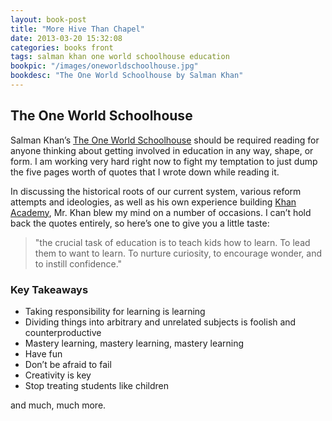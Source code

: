```yaml
---
layout: book-post
title: "More Hive Than Chapel"
date: 2013-03-20 15:32:08
categories: books front
tags: salman khan one world schoolhouse education
bookpic: "/images/oneworldschoolhouse.jpg"
bookdesc: "The One World Schoolhouse by Salman Khan"
---
```


## The One World Schoolhouse

Salman Khan’s [The One World Schoolhouse][1] should be required reading for anyone thinking about getting involved in education in any way, shape, or form. I am working very hard right now to fight my temptation to just dump the five pages worth of quotes that I wrote down while reading it. 

In discussing the historical roots of our current system, various reform attempts and ideologies, as well as his own experience building [Khan Academy][2], Mr. Khan blew my mind on a number of occasions. I can’t hold back the quotes entirely, so here’s one to give you a little taste:

> "the crucial task of education is to teach kids how to learn. To lead them to want to learn. To nurture
> curiosity, to encourage wonder, and to instill confidence."

### Key Takeaways

+ Taking responsibility for learning is learning 
+ Dividing things into arbitrary and unrelated subjects is foolish and counterproductive 
+ Mastery learning, mastery learning, mastery learning 
+ Have fun 
+ Don’t be afraid to fail 
+ Creativity is key 
+ Stop treating students like children

and much, much more.

[1]: http://www.amazon.com/dp/1455508381 "The One World Schoolhouse by Salman Khan"
[2]: https://www.khanacademy.org/ "Khan Academy"

